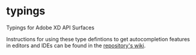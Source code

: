 # typings
Typings for Adobe XD API Surfaces

Instructions for using these type defintions to get autocompletion features in editors and IDEs can be found in the [repository's wiki](https://github.com/AdobeXD/typings/wiki/Autocompletion-in-editors-and-IDEs).
